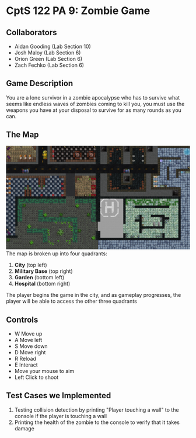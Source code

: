 # CptS 122 PA 9: Zombie Game

## Collaborators
- Aidan Gooding (Lab Section 10)
- Josh Maloy (Lab Section 6)
- Orion Green (Lab Section 6)
- Zach Fechko (Lab Section 6)

## Game Description
You are a lone survivor in a zombie apocalypse who has to survive what seems like endless waves of zombies coming to kill you, you must use the weapons you have at your disposal to survive for as many rounds as you can.

## The Map
![The map](readmeImages/map.png)
The map is broken up into four quadrants:
1. **City** (top left)
2. **Military Base** (top right)
3. **Garden** (bottom left)
4. **Hospital** (bottom right)


The player begins the game in the city, and as gameplay progresses, the player will be able to access the other three quadrants

## Controls
- W Move up
- A Move left
- S Move down
- D Move right
- R Reload
- E Interact
- Move your mouse to aim
- Left Click to shoot

## Test Cases we Implemented
1. Testing collision detection by printing "Player touching a wall" to the console if the player is touching a wall
2. Printing the health of the zombie to the console to verify that it takes damage

